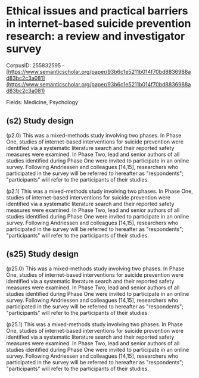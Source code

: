 # Ethical issues and practical barriers in internet-based suicide prevention research: a review and investigator survey

CorpusID: 255832595 - [https://www.semanticscholar.org/paper/93b6c1e5211b014f70bd8836988ad83bc2c3a081](https://www.semanticscholar.org/paper/93b6c1e5211b014f70bd8836988ad83bc2c3a081)

Fields: Medicine, Psychology

## (s2) Study design
(p2.0) This was a mixed-methods study involving two phases. In Phase One, studies of internet-based interventions for suicide prevention were identified via a systematic literature search and their reported safety measures were examined. In Phase Two, lead and senior authors of all studies identified during Phase One were invited to participate in an online survey. Following Andriessen and colleagues [14,15], researchers who participated in the survey will be referred to hereafter as "respondents"; "participants" will refer to the participants of their studies.

(p2.1) This was a mixed-methods study involving two phases. In Phase One, studies of internet-based interventions for suicide prevention were identified via a systematic literature search and their reported safety measures were examined. In Phase Two, lead and senior authors of all studies identified during Phase One were invited to participate in an online survey. Following Andriessen and colleagues [14,15], researchers who participated in the survey will be referred to hereafter as "respondents"; "participants" will refer to the participants of their studies.
## (s25) Study design
(p25.0) This was a mixed-methods study involving two phases. In Phase One, studies of internet-based interventions for suicide prevention were identified via a systematic literature search and their reported safety measures were examined. In Phase Two, lead and senior authors of all studies identified during Phase One were invited to participate in an online survey. Following Andriessen and colleagues [14,15], researchers who participated in the survey will be referred to hereafter as "respondents"; "participants" will refer to the participants of their studies.

(p25.1) This was a mixed-methods study involving two phases. In Phase One, studies of internet-based interventions for suicide prevention were identified via a systematic literature search and their reported safety measures were examined. In Phase Two, lead and senior authors of all studies identified during Phase One were invited to participate in an online survey. Following Andriessen and colleagues [14,15], researchers who participated in the survey will be referred to hereafter as "respondents"; "participants" will refer to the participants of their studies.
